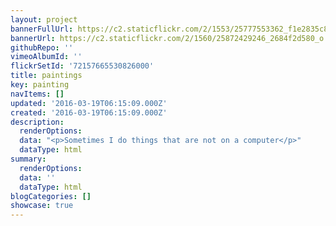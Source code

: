```yaml
---
layout: project
bannerFullUrl: https://c2.staticflickr.com/2/1553/25777553362_f1e2835c8f_b.jpg
bannerUrl: https://c2.staticflickr.com/2/1560/25872429246_2684f2d580_o.jpg
githubRepo: ''
vimeoAlbumId: ''
flickrSetId: '72157665530826000'
title: paintings
key: painting
navItems: []
updated: '2016-03-19T06:15:09.000Z'
created: '2016-03-19T06:15:09.000Z'
description:
  renderOptions: 
  data: "<p>Sometimes I do things that are not on a computer</p>"
  dataType: html
summary:
  renderOptions: 
  data: ''
  dataType: html
blogCategories: []
showcase: true
---
```

